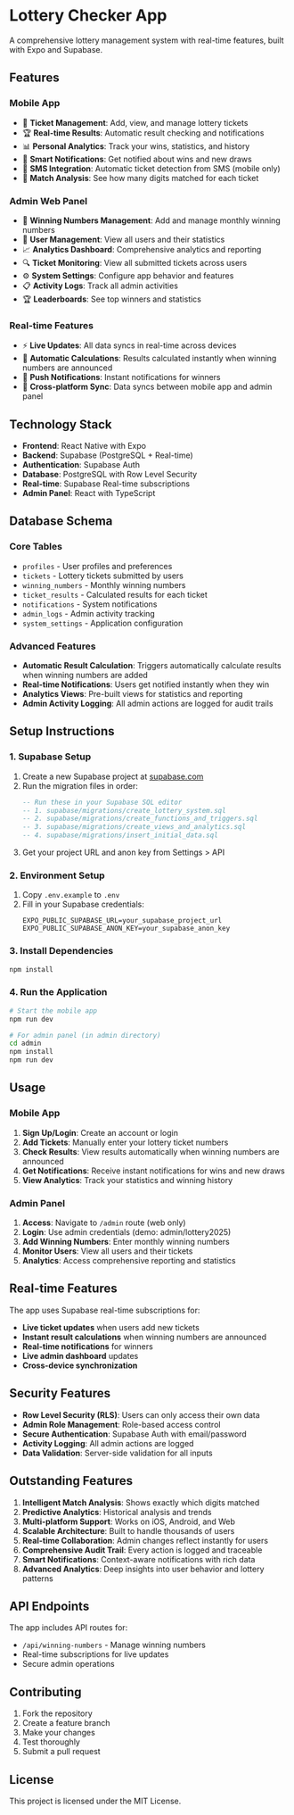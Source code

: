 # Lottery Checker App

A comprehensive lottery management system with real-time features, built with Expo and Supabase.

## Features

### Mobile App
- 📱 **Ticket Management**: Add, view, and manage lottery tickets
- 🏆 **Real-time Results**: Automatic result checking and notifications
- 📊 **Personal Analytics**: Track your wins, statistics, and history
- 🔔 **Smart Notifications**: Get notified about wins and new draws
- 📱 **SMS Integration**: Automatic ticket detection from SMS (mobile only)
- 🎯 **Match Analysis**: See how many digits matched for each ticket

### Admin Web Panel
- 🎲 **Winning Numbers Management**: Add and manage monthly winning numbers
- 👥 **User Management**: View all users and their statistics
- 📈 **Analytics Dashboard**: Comprehensive analytics and reporting
- 🔍 **Ticket Monitoring**: View all submitted tickets across users
- ⚙️ **System Settings**: Configure app behavior and features
- 📋 **Activity Logs**: Track all admin activities
- 🏆 **Leaderboards**: See top winners and statistics

### Real-time Features
- ⚡ **Live Updates**: All data syncs in real-time across devices
- 🔄 **Automatic Calculations**: Results calculated instantly when winning numbers are announced
- 📱 **Push Notifications**: Instant notifications for winners
- 🔄 **Cross-platform Sync**: Data syncs between mobile app and admin panel

## Technology Stack

- **Frontend**: React Native with Expo
- **Backend**: Supabase (PostgreSQL + Real-time)
- **Authentication**: Supabase Auth
- **Database**: PostgreSQL with Row Level Security
- **Real-time**: Supabase Real-time subscriptions
- **Admin Panel**: React with TypeScript

## Database Schema

### Core Tables
- `profiles` - User profiles and preferences
- `tickets` - Lottery tickets submitted by users
- `winning_numbers` - Monthly winning numbers
- `ticket_results` - Calculated results for each ticket
- `notifications` - System notifications
- `admin_logs` - Admin activity tracking
- `system_settings` - Application configuration

### Advanced Features
- **Automatic Result Calculation**: Triggers automatically calculate results when winning numbers are added
- **Real-time Notifications**: Users get notified instantly when they win
- **Analytics Views**: Pre-built views for statistics and reporting
- **Admin Activity Logging**: All admin actions are logged for audit trails

## Setup Instructions

### 1. Supabase Setup

1. Create a new Supabase project at [supabase.com](https://supabase.com)
2. Run the migration files in order:
   ```sql
   -- Run these in your Supabase SQL editor
   -- 1. supabase/migrations/create_lottery_system.sql
   -- 2. supabase/migrations/create_functions_and_triggers.sql
   -- 3. supabase/migrations/create_views_and_analytics.sql
   -- 4. supabase/migrations/insert_initial_data.sql
   ```
3. Get your project URL and anon key from Settings > API

### 2. Environment Setup

1. Copy `.env.example` to `.env`
2. Fill in your Supabase credentials:
   ```
   EXPO_PUBLIC_SUPABASE_URL=your_supabase_project_url
   EXPO_PUBLIC_SUPABASE_ANON_KEY=your_supabase_anon_key
   ```

### 3. Install Dependencies

```bash
npm install
```

### 4. Run the Application

```bash
# Start the mobile app
npm run dev

# For admin panel (in admin directory)
cd admin
npm install
npm run dev
```

## Usage

### Mobile App

1. **Sign Up/Login**: Create an account or login
2. **Add Tickets**: Manually enter your lottery ticket numbers
3. **Check Results**: View results automatically when winning numbers are announced
4. **Get Notifications**: Receive instant notifications for wins and new draws
5. **View Analytics**: Track your statistics and winning history

### Admin Panel

1. **Access**: Navigate to `/admin` route (web only)
2. **Login**: Use admin credentials (demo: admin/lottery2025)
3. **Add Winning Numbers**: Enter monthly winning numbers
4. **Monitor Users**: View all users and their tickets
5. **Analytics**: Access comprehensive reporting and statistics

## Real-time Features

The app uses Supabase real-time subscriptions for:

- **Live ticket updates** when users add new tickets
- **Instant result calculations** when winning numbers are announced
- **Real-time notifications** for winners
- **Live admin dashboard** updates
- **Cross-device synchronization**

## Security Features

- **Row Level Security (RLS)**: Users can only access their own data
- **Admin Role Management**: Role-based access control
- **Secure Authentication**: Supabase Auth with email/password
- **Activity Logging**: All admin actions are logged
- **Data Validation**: Server-side validation for all inputs

## Outstanding Features

1. **Intelligent Match Analysis**: Shows exactly which digits matched
2. **Predictive Analytics**: Historical analysis and trends
3. **Multi-platform Support**: Works on iOS, Android, and Web
4. **Scalable Architecture**: Built to handle thousands of users
5. **Real-time Collaboration**: Admin changes reflect instantly for users
6. **Comprehensive Audit Trail**: Every action is logged and traceable
7. **Smart Notifications**: Context-aware notifications with rich data
8. **Advanced Analytics**: Deep insights into user behavior and lottery patterns

## API Endpoints

The app includes API routes for:
- `/api/winning-numbers` - Manage winning numbers
- Real-time subscriptions for live updates
- Secure admin operations

## Contributing

1. Fork the repository
2. Create a feature branch
3. Make your changes
4. Test thoroughly
5. Submit a pull request

## License

This project is licensed under the MIT License.